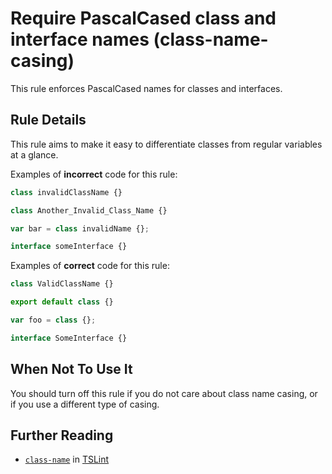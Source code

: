 # Require PascalCased class and interface names (class-name-casing)

This rule enforces PascalCased names for classes and interfaces.

## Rule Details

This rule aims to make it easy to differentiate classes from regular variables at a glance.

Examples of **incorrect** code for this rule:

```ts
class invalidClassName {}

class Another_Invalid_Class_Name {}

var bar = class invalidName {};

interface someInterface {}
```

Examples of **correct** code for this rule:

```ts
class ValidClassName {}

export default class {}

var foo = class {};

interface SomeInterface {}
```

## When Not To Use It

You should turn off this rule if you do not care about class name casing, or if
you use a different type of casing.

## Further Reading

-   [`class-name`](https://palantir.github.io/tslint/rules/class-name/) in [TSLint](https://palantir.github.io/tslint/)

